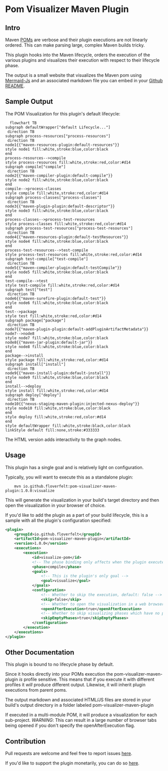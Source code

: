 # Pom Visualizer Maven Plugin

## Intro

Maven [POMs](https://maven.apache.org/pom.html) are verbose and their plugin executions are not linearly ordered. 
This can make parsing large, complex Maven builds tricky.

This plugin hooks into the Maven lifecycle, orders the execution of the various plugins and visualizes their execution with respect to their lifecycle phase.

The output is a small website that visualizes the Maven pom using [Mermaid-Js](https://mermaid-js.github.io/mermaid/#/) and an associated markdown file you can embed in your [Github README](https://github.blog/2022-02-14-include-diagrams-markdown-files-mermaid/).

## Sample Output

The POM Visualization for this plugin's default lifecycle:
```mermaid
  flowchart TB 
subgraph defaultWrapper["default Lifecycle..."]
 direction TB 
subgraph process-resources["process-resources"]
 direction TB 
node1{{"maven-resources-plugin:default-resources"}}
style node1 fill:white,stroke:blue,color:black
end 
process-resources-->compile
style process-resources fill:white,stroke:red,color:#d14
subgraph compile["compile"]
 direction TB 
node2{{"maven-compiler-plugin:default-compile"}}
style node2 fill:white,stroke:blue,color:black
end 
compile-->process-classes
style compile fill:white,stroke:red,color:#d14
subgraph process-classes["process-classes"]
 direction TB 
node3{{"maven-plugin-plugin:default-descriptor"}}
style node3 fill:white,stroke:blue,color:black
end 
process-classes-->process-test-resources
style process-classes fill:white,stroke:red,color:#d14
subgraph process-test-resources["process-test-resources"]
 direction TB 
node4{{"maven-resources-plugin:default-testResources"}}
style node4 fill:white,stroke:blue,color:black
end 
process-test-resources-->test-compile
style process-test-resources fill:white,stroke:red,color:#d14
subgraph test-compile["test-compile"]
 direction TB 
node5{{"maven-compiler-plugin:default-testCompile"}}
style node5 fill:white,stroke:blue,color:black
end 
test-compile-->test
style test-compile fill:white,stroke:red,color:#d14
subgraph test["test"]
 direction TB 
node6{{"maven-surefire-plugin:default-test"}}
style node6 fill:white,stroke:blue,color:black
end 
test-->package
style test fill:white,stroke:red,color:#d14
subgraph package["package"]
 direction TB 
node7{{"maven-plugin-plugin:default-addPluginArtifactMetadata"}}
node7-->node8
style node7 fill:white,stroke:blue,color:black
node8{{"maven-jar-plugin:default-jar"}}
style node8 fill:white,stroke:blue,color:black
end 
package-->install
style package fill:white,stroke:red,color:#d14
subgraph install["install"]
 direction TB 
node9{{"maven-install-plugin:default-install"}}
style node9 fill:white,stroke:blue,color:black
end 
install-->deploy
style install fill:white,stroke:red,color:#d14
subgraph deploy["deploy"]
 direction TB 
node10{{"nexus-staging-maven-plugin:injected-nexus-deploy"}}
style node10 fill:white,stroke:blue,color:black
end 
style deploy fill:white,stroke:red,color:#d14
end 
style defaultWrapper fill:white,stroke:black,color:black
linkStyle default fill:none,stroke:#333333
```

The HTML version adds interactivity to the graph nodes.

## Usage

This plugin has a single goal and is relatively light on configuration.

Typically, you will want to execute this as a standalone plugin:

```
    mvn io.github.floverfelt:pom-visualizer-maven-plugin:1.0.0:visualize
```

This will generate the visualization in your build's target directory and then open the visualization in your browser of choice.

If you'd like to add the plugin as a part of your build lifecycle, this is a sample with all the plugin's configuration specified:

```xml
<plugin>
    <groupId>io.github.floverfelt</groupId>
    <artifactId>pom-visualizer-maven-plugin</artifactId>
    <version>1.0.0</version>
    <executions>
        <execution>
            <id>visualize-pom</id>
            <!-- The phase binding only affects when the plugin executes, not the output -->
            <phase>compile</phase>
            <goals>
                <!-- This is the plugin's only goal -->
                <goal>visualize</goal>
            </goals>
            <configuration>
                <!-- Whether to skip the execution, default: false -->
                <skip>false</skip>
                <!-- Whether to open the visualization in a web browser after generation, default: true -->
                <openAfterExecution>true</openAfterExecution>
                <!-- Whether to skip visualizing phases which have no plugins bound to them -->
                <skipEmptyPhases>true</skipEmptyPhases>
            </configuration>
        </execution>
    </executions>
</plugin>
```

## Other Documentation

This plugin is bound to no lifecycle phase by default.

Since it hooks directly into your POMs execution the pom-visualizer-maven-plugin *is* profile sensitive. 
This means that if you execute it with different profiles it *will* produce different output.
Likewise, it will inherit plugin executions from parent poms.

The output markdown and associated HTML/JS files are stored in your build's output directory in a folder labeled pom-visualizer-maven-plugin

If executed in a multi-module POM, it will produce a visualization for each sub-project. 
*WARNING*: This can result in a large number of browser tabs being opened if you don't specify the openAfterExecution flag.

## Contribution

Pull requests are welcome and feel free to report issues [here](https://github.com/floverfelt/pom-visualizer-maven-plugin/issues).

If you'd like to support the plugin monetarily, you can do so [here](https://www.buymeacoffee.com/floverfelt).